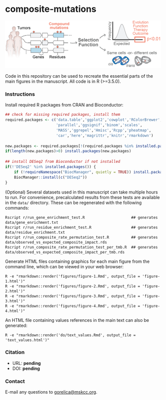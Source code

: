 # composite-mutations

![alt text](https://github.com/taylor-lab/composite-mutations/blob/master/fig1a.png "Hi there!")

Code in this repository can be used to recreate the essential parts of the main figures in the manuscript. All code is in R (>=3.5.0).

### Instructions
Install required R packages from CRAN and Bioconductor:
```r
## check for missing required packages, install them
required.packages <- c('data.table','ggplot2','cowplot','RColorBrewer',
                       'parallel','ggsignif','binom','scales',
                       'MASS','ggrepel','Hmisc','Rcpp','pheatmap',
                       'car','here','magrittr','knitr','rmarkdown')

new.packages <- required.packages[!(required.packages %in% installed.packages()[,"Package"])]
if(length(new.packages)>0) install.packages(new.packages)

## install DESeq2 from Bioconductor if not installed
if(!'DESeq2' %in% installed.packages()) {
    if (!requireNamespace("BiocManager", quietly = TRUE)) install.packages("BiocManager")
    BiocManager::install(c("DESeq2"))
}
```

(Optional) Several datasets used in this manuscript can take multiple hours to run. For convenience, precalculated results from these tests are available in the `data/` directory. These can be regenerated with the following commands:
```shell
Rscript r/run_gene_enrichment_test.R                     ## generates data/gene_enrichment.txt
Rscript r/run_residue_enrichment_test.R                  ## generates data/residue_enrichment.txt
Rscript r/run_composite_rate_permutation_test.R          ## generates data/observed_vs_expected_composite_impact.rds
Rscript r/run_composite_rate_permutation_test_per_tmb.R  ## generates data/observed_vs_expected_composite_impact_per_tmb.rds
```

Generate HTML files containing graphics for each main figure from the command line, which can be viewed in your web browser:
```shell
R -e "rmarkdown::render('figures/figure-1.Rmd', output_file = 'figure-1.html')"
R -e "rmarkdown::render('figures/figure-2.Rmd', output_file = 'figure-2.html')"
R -e "rmarkdown::render('figures/figure-3.Rmd', output_file = 'figure-3.html')"
R -e "rmarkdown::render('figures/figure-4.Rmd', output_file = 'figure-4.html')"
```

An HTML file containing values references in the main text can also be generated:
```shell
R -e "rmarkdown::render('do/text_values.Rmd', output_file = 'text_values.html')"
```

### Citation
- URL: **pending** 
- DOI: **pending**

### Contact
E-mail any questions to [gorelica@mskcc.org](mailto:gorelica@mskcc.org?subject=[GitHub]%20Composite-Mutations%20paper).
